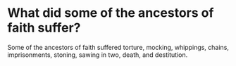 # What did some of the ancestors of faith suffer?

Some of the ancestors of faith suffered torture, mocking, whippings, chains, imprisonments, stoning, sawing in two, death, and destitution.
